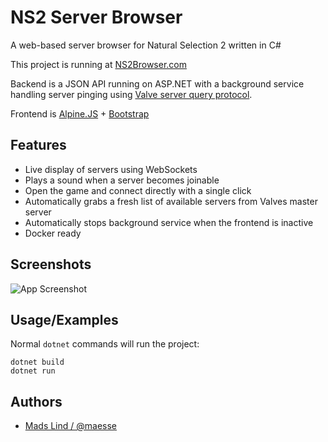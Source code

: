 
# NS2 Server Browser

A web-based server browser for Natural Selection 2 written in C#

This project is running at [NS2Browser.com](https://ns2browser.com)

Backend is a JSON API running on ASP.NET with a background service handling server pinging using [Valve server query protocol](https://developer.valvesoftware.com/wiki/Server_queries).

Frontend is [Alpine.JS](https://alpinejs.dev/) + [Bootstrap](https://getbootstrap.com/)


## Features

- Live display of servers using WebSockets
- Plays a sound when a server becomes joinable
- Open the game and connect directly with a single click
- Automatically grabs a fresh list of available servers from Valves master server
- Automatically stops background service when the frontend is inactive
- Docker ready

## Screenshots

![App Screenshot](https://user-images.githubusercontent.com/82190/250655155-dac196db-1316-437b-bafc-ccb1e317a639.PNG)


## Usage/Examples

Normal `dotnet` commands will run the project:
```
dotnet build
dotnet run

```

## Authors

- [Mads Lind / @maesse](https://www.github.com/maesse)